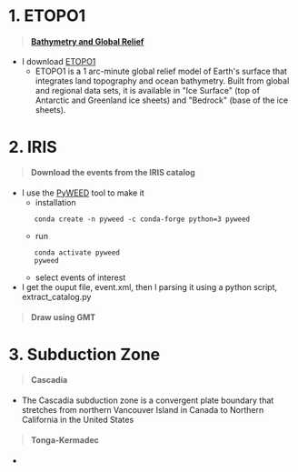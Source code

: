 # 1. ETOPO1
> #### [Bathymetry and Global Relief](https://ngdc.noaa.gov/mgg/bathymetry/relief.html)
- I download [ETOPO1](https://ngdc.noaa.gov/mgg/global/global.html)
  - ETOPO1 is a 1 arc-minute global relief model of Earth's surface that integrates land topography and ocean bathymetry. Built from global and regional data sets, it is available in "Ice Surface" (top of Antarctic and Greenland ice sheets) and "Bedrock" (base of the ice sheets).


# 2. IRIS

> #### Download the events from the IRIS catalog
- I use the [PyWEED](https://ds.iris.edu/ds/nodes/dmc/software/downloads/pyweed/) tool to make it
  - installation
  ```
     conda create -n pyweed -c conda-forge python=3 pyweed
  ```
  - run
  ```
     conda activate pyweed
     pyweed
  ```
  - select events of interest
- I get the ouput file, event.xml, then I parsing it using a python script, extract_catalog.py
> #### Draw using GMT

# 3. Subduction Zone
> #### Cascadia
- The Cascadia subduction zone is a convergent plate boundary that stretches from northern Vancouver Island in Canada to Northern California in the United States
> #### Tonga-Kermadec
- 
